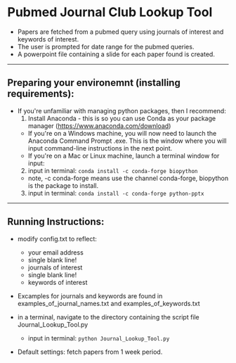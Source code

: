 # Pubmed Journal Club Lookup Tool

- Papers are fetched from a pubmed query using journals of interest and keywords of interest.
- The user is prompted for date range for the pubmed queries.
- A powerpoint file containing a slide for each paper found is created.

---

## Preparing your environemnt (installing requirements):

- If you're unfamiliar with managing python packages, then I recommend:
  1) Install Anaconda - this is so you can use Conda as your package manager (https://www.anaconda.com/download)
    - If you're on a Windows machine, you will now need to launch the Anaconda Command Prompt .exe. This is the window where you will input command-line instructions in the next point.
    - If you're on a Mac or Linux machine, launch a terminal window for input:
  2) input in terminal: ```conda install -c conda-forge biopython```
    - note, -c conda-forge means use the channel conda-forge, biopython is the package to install.
  3) input in terminal: ```conda install -c conda-forge python-pptx```

---

## Running Instructions:

- modify config.txt to reflect:
  - your email address
  - single blank line!
  - journals of interest
  - single blank line!
  - keywords of interest

- Excamples for journals and keywords are found in examples_of_journal_names.txt and examples_of_keywords.txt
 
- in a terminal, navigate to the directory containing the script file Journal_Lookup_Tool.py
  - input in terminal: ```python Journal_Lookup_Tool.py```

- Default settings: fetch papers from 1 week period.
